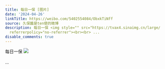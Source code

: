 ```yaml
---
title: 每日一保 [图片]
date: '2024-04-26'
linkTitle: https://weibo.com/5402554084/ObxkTiNff
source: 久保醬是ten使的微博
description: 每日一保 <img style="" src="https://tvax4.sinaimg.cn/large/005TCz76gy1hp4h88o5xdj30u016fq7o.jpg"
  referrerpolicy="no-referrer"><br><br> ...
disable_comments: true
---
```

每日一保 <img style="" src="https://tvax4.sinaimg.cn/large/005TCz76gy1hp4h88o5xdj30u016fq7o.jpg" referrerpolicy="no-referrer"><br><br> ...